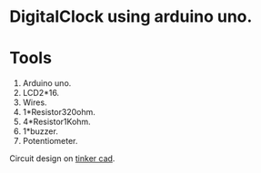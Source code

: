 # DigitalClock using arduino uno.

# Tools
1. Arduino uno.
2. LCD2*16.
3. Wires.
4. 1*Resistor320ohm.
5. 4*Resistor1Kohm.
6. 1*buzzer.
7. Potentiometer.

Circuit design on [tinker cad](https://www.tinkercad.com/things/7xdGcagHp5J-simple-digital-clock/editel).
